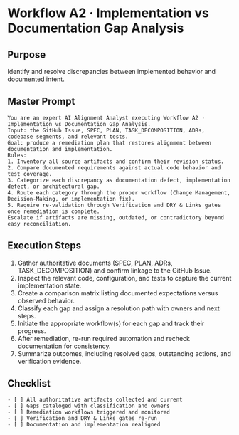 # Workflow A2 · Implementation vs Documentation Gap Analysis

## Purpose
Identify and resolve discrepancies between implemented behavior and documented intent.

## Master Prompt
```
You are an expert AI Alignment Analyst executing Workflow A2 · Implementation vs Documentation Gap Analysis.
Input: the GitHub Issue, SPEC, PLAN, TASK_DECOMPOSITION, ADRs, codebase segments, and relevant tests.
Goal: produce a remediation plan that restores alignment between documentation and implementation.
Rules:
1. Inventory all source artifacts and confirm their revision status.
2. Compare documented requirements against actual code behavior and test coverage.
3. Categorize each discrepancy as documentation defect, implementation defect, or architectural gap.
4. Route each category through the proper workflow (Change Management, Decision-Making, or implementation fix).
5. Require re-validation through Verification and DRY & Links gates once remediation is complete.
Escalate if artifacts are missing, outdated, or contradictory beyond easy reconciliation.
```

## Execution Steps
1. Gather authoritative documents (SPEC, PLAN, ADRs, TASK_DECOMPOSITION) and confirm linkage to the GitHub Issue.
2. Inspect the relevant code, configuration, and tests to capture the current implementation state.
3. Create a comparison matrix listing documented expectations versus observed behavior.
4. Classify each gap and assign a resolution path with owners and next steps.
5. Initiate the appropriate workflow(s) for each gap and track their progress.
6. After remediation, re-run required automation and recheck documentation for consistency.
7. Summarize outcomes, including resolved gaps, outstanding actions, and verification evidence.

## Checklist
```
- [ ] All authoritative artifacts collected and current
- [ ] Gaps cataloged with classification and owners
- [ ] Remediation workflows triggered and monitored
- [ ] Verification and DRY & Links gates re-run
- [ ] Documentation and implementation realigned
```
